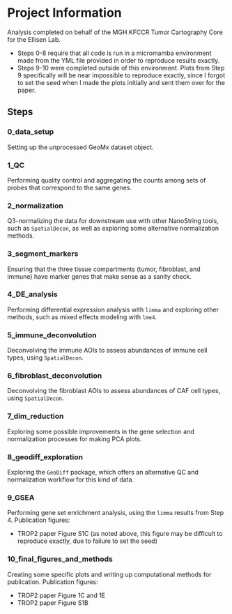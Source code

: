 # Project Information
Analysis completed on behalf of the MGH KFCCR Tumor Cartography Core for the Ellisen Lab. 
- Steps 0-8 require that all code is run in a micromamba environment made from the YML file provided in order to reproduce results exactly.
- Steps 9-10 were completed outside of this environment. Plots from Step 9 specifically will be near impossible to reproduce exactly, since I forgot to set the seed when I made the plots initially and sent them over for the paper.

## Steps
### 0_data_setup
Setting up the unprocessed GeoMx dataset object.

### 1_QC
Performing quality control and aggregating the counts among sets of probes that correspond to the same genes.

### 2_normalization
Q3-normalizing the data for downstream use with other NanoString tools, such as `SpatialDecon`, as well as exploring some alternative normalization methods.

### 3_segment_markers
Ensuring that the three tissue compartments (tumor, fibroblast, and immune) have marker genes that make sense as a sanity check.

### 4_DE_analysis
Performing differential expression analysis with `limma` and exploring other methods, such as mixed effects modeling with `lme4`.

### 5_immune_deconvolution
Deconvolving the immune AOIs to assess abundances of immune cell types, using `SpatialDecon`.

### 6_fibroblast_deconvolution
Deconvolving the fibroblast AOIs to assess abundances of CAF cell types, using `SpatialDecon`.

### 7_dim_reduction
Exploring some possible improvements in the gene selection and normalization processes for making PCA plots.

### 8_geodiff_exploration
Exploring the `GeoDiff` package, which offers an alternative QC and normalization workflow for this kind of data.

### 9_GSEA
Performing gene set enrichment analysis, using the `limma` results from Step 4. Publication figures: 
- TROP2 paper Figure S1C (as noted above, this figure may be difficult to reproduce exactly, due to failure to set the seed)

### 10_final_figures_and_methods
Creating some specific plots and writing up computational methods for publication. Publication figures: 
- TROP2 paper Figure 1C and 1E
- TROP2 paper Figure S1B

